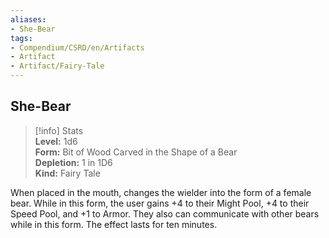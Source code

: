 ```yaml
---
aliases:
- She-Bear
tags:
- Compendium/CSRD/en/Artifacts
- Artifact
- Artifact/Fairy-Tale
---
```


  
## She-Bear  
>[!info] Stats  
> **Level:** 1d6  
> **Form:** Bit of Wood Carved in the Shape of a Bear  
> **Depletion:** 1 in 1D6  
> **Kind:** Fairy Tale
  
When placed in the mouth, changes the wielder into the form of a female bear. While in this form, the user gains +4 to their Might Pool, +4 to their Speed Pool, and +1 to Armor. They also can communicate with other bears while in this form. The effect lasts for ten minutes.